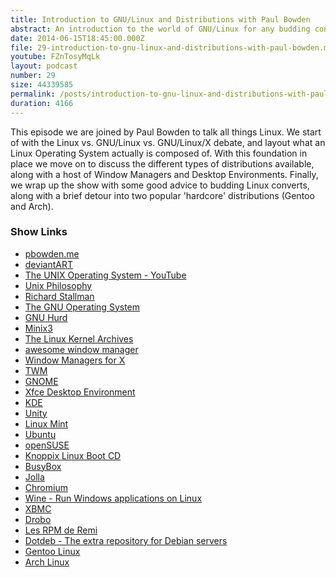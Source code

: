 ```yaml
---
title: Introduction to GNU/Linux and Distributions with Paul Bowden
abstract: An introduction to the world of GNU/Linux for any budding convert.
date: 2014-06-15T18:45:00.000Z
file: 29-introduction-to-gnu-linux-and-distributions-with-paul-bowden.mp3
youtube: FZnTosyMqLk
layout: podcast
number: 29
size: 44339585
permalink: /posts/introduction-to-gnu-linux-and-distributions-with-paul-bowden/
duration: 4166
---
```


This episode we are joined by Paul Bowden to talk all things Linux.
We start of with the Linux vs. GNU/Linux vs. GNU/Linux/X debate, and layout what an Linux Operating System actually is composed of.
With this foundation in place we move on to discuss the different types of distributions available, along with a host of Window Managers and Desktop Environments.
Finally, we wrap up the show with some good advice to budding Linux converts, along with a brief detour into two popular 'hardcore' distributions (Gentoo and Arch).

### Show Links

- [pbowden.me](http://pbowden.me/)
- [deviantART](http://www.deviantart.com/)
- [The UNIX Operating System - YouTube](https://www.youtube.com/watch?v=tc4ROCJYbm0)
- [Unix Philosophy](http://en.wikipedia.org/wiki/Unix_philosophy)
- [Richard Stallman](https://stallman.org/)
- [The GNU Operating System](http://www.gnu.org/)
- [GNU Hurd](http://www.gnu.org/software/hurd/)
- [Minix3](http://www.minix3.org/)
- [The Linux Kernel Archives](https://www.kernel.org/)
- [awesome window manager](http://awesome.naquadah.org/)
- [Window Managers for X](http://xwinman.org/)
- [TWM](http://xwinman.org/vtwm.php)
- [GNOME](http://www.gnome.org/)
- [Xfce Desktop Environment](http://www.xfce.org/)
- [KDE](http://www.kde.org/)
- [Unity](https://unity.ubuntu.com/)
- [Linux Mint](http://www.linuxmint.com/)
- [Ubuntu](http://www.ubuntu.com/)
- [openSUSE](http://www.opensuse.org/en/)
- [Knoppix Linux Boot CD](http://knoppix.net/)
- [BusyBox](http://www.busybox.net/)
- [Jolla](http://jolla.com/)
- [Chromium](http://www.chromium.org/)
- [Wine - Run Windows applications on Linux](http://www.winehq.org/)
- [XBMC](http://xbmc.org/)
- [Drobo](http://www.drobo.com/)
- [Les RPM de Remi](http://rpms.famillecollet.com/)
- [Dotdeb - The extra repository for Debian servers](http://www.dotdeb.org/)
- [Gentoo Linux](http://www.gentoo.org/)
- [Arch Linux](https://www.archlinux.org/)
